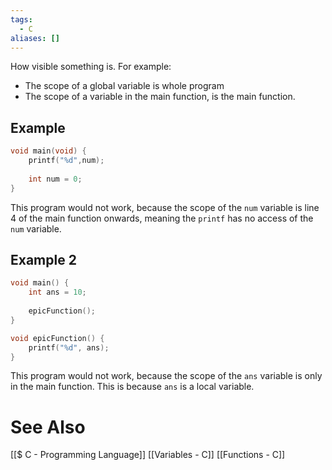 ```yaml
---
tags:
  - C
aliases: []
---
```

How visible something is. 
For example:
- The scope of a global variable is whole program
- The scope of a variable in the main function, is the main function.

## Example
```c showlinenumbers {2,4}
void main(void) {
	printf("%d",num);
	
	int num = 0;
}
```
This program would not work, because the scope of the `num` variable is line 4 of the main function onwards, meaning the `printf` has no access of the `num` variable.

## Example 2
```c showlinenumbers
void main() {
	int ans = 10;
	
	epicFunction();
}

void epicFunction() {
	printf("%d", ans);
}
```
This program would not work, because the scope of the `ans` variable is only in the main function. This is because `ans` is a local variable.

# See Also
[[$ C - Programming Language]]
[[Variables - C]]
[[Functions - C]]